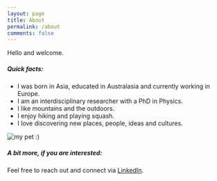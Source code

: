 ```yaml
---
layout: page
title: About
permalink: /about
comments: false
---
```


<div class="row justify-content-between">
<div class="col-md-8 pr-5">

<p>Hello and welcome.</p>


<h5>Quick facts:</h5>

<ul>
<li>I was born in Asia, educated in Australasia and currently working in Europe.</li>
<li>I am an interdisciplinary researcher with a PhD in Physics.</li>
<li>I like mountains and the outdoors.</li>
<li>I enjoy hiking and playing squash.</li>
<li>I love discovering new places, people, ideas and cultures.</li>
</ul>

<!--
<p>Over the years, I have written several contributions to various platforms. This website will archive some of these contributions as well as log and organise my other personal projects.</p>
-->

<p class="mb-5"><img class="shadow-lg" src="{{site.baseurl}}/assets/images/HM.jpg" alt="my pet :)" /></p>

<h5>A bit more, if you are interested:</h5>
<p>Feel free to reach out and connect via <a href="https://www.linkedin.com/in/fangou/">LinkedIn</a>.</p>
<!--
<p>Head over to our <a href="https://github.com/wowthemesnet/mediumish-theme-jekyll">Github repository</a>!</p>
-->

</div>

<!--
<div class="col-md-4">

<div class="sticky-top sticky-top-80">
<h5>Buy me a coffee</h5>

<p>Thank you for your support! Your donation helps me to maintain and improve <a target="_blank" href="https://github.com/wowthemesnet/mediumish-theme-jekyll">Mediumish <i class="fab fa-github"></i></a>.</p>

<a target="_blank" href="https://www.wowthemes.net/donate/" class="btn btn-danger">Buy me a coffee</a> <a target="_blank" href="https://bootstrapstarter.com/bootstrap-templates/template-mediumish-bootstrap-jekyll/" class="btn btn-warning">Documentation</a>

</div>
</div>
</div>

-->

